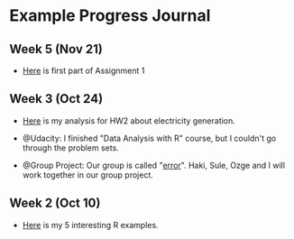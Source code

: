 # Example Progress Journal

## Week 5 (Nov 21)

+ [Here](files/part1.html) is first part of Assignment 1

## Week 3 (Oct 24)

+ [Here](files/power_generation1.html) is my analysis for HW2 about electricity generation.

+ @Udacity: I finished "Data Analysis with R" course, but I couldn't go through the problem sets.

+ @Group Project: Our group is called "[error](https://mef-bda503.github.io/gpj-error/)". Haki, Sule, Ozge and I will work together in our group project.

## Week 2 (Oct 10)

+ [Here](files/interesting_examples.html) is my 5 interesting R examples. 
